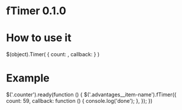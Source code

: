 # fTimer 0.1.0

# How to use it

$(object).Timer( { count: <number>, callback: <function> } )
  
# Example

$('.counter').ready(function () {
  $('.advantages__item-name').fTimer({
    count: 59,
    callback: function () {
      console.log('done');
    },
  });
})
